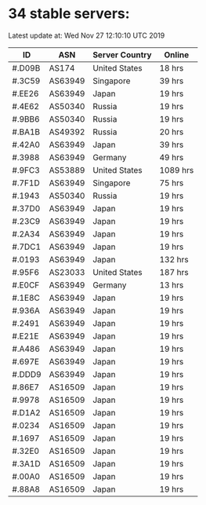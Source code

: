 # 34 stable servers:

Latest update at: Wed Nov 27 12:10:10 UTC 2019

| ID | ASN | Server Country | Online |
| -- | --- | -------------- | ------ |
| #.D09B | AS174 | United States | 18 hrs |
| #.3C59 | AS63949 | Singapore | 39 hrs |
| #.EE26 | AS63949 | Japan | 19 hrs |
| #.4E62 | AS50340 | Russia | 19 hrs |
| #.9BB6 | AS50340 | Russia | 19 hrs |
| #.BA1B | AS49392 | Russia | 20 hrs |
| #.42A0 | AS63949 | Japan | 39 hrs |
| #.3988 | AS63949 | Germany | 49 hrs |
| #.9FC3 | AS53889 | United States | 1089 hrs |
| #.7F1D | AS63949 | Singapore | 75 hrs |
| #.1943 | AS50340 | Russia | 19 hrs |
| #.37D0 | AS63949 | Japan | 19 hrs |
| #.23C9 | AS63949 | Japan | 19 hrs |
| #.2A34 | AS63949 | Japan | 19 hrs |
| #.7DC1 | AS63949 | Japan | 19 hrs |
| #.0193 | AS63949 | Japan | 132 hrs |
| #.95F6 | AS23033 | United States | 187 hrs |
| #.E0CF | AS63949 | Germany | 13 hrs |
| #.1E8C | AS63949 | Japan | 19 hrs |
| #.936A | AS63949 | Japan | 19 hrs |
| #.2491 | AS63949 | Japan | 19 hrs |
| #.E21E | AS63949 | Japan | 19 hrs |
| #.A486 | AS63949 | Japan | 19 hrs |
| #.697E | AS63949 | Japan | 19 hrs |
| #.DDD9 | AS63949 | Japan | 19 hrs |
| #.86E7 | AS16509 | Japan | 19 hrs |
| #.9978 | AS16509 | Japan | 19 hrs |
| #.D1A2 | AS16509 | Japan | 19 hrs |
| #.0234 | AS16509 | Japan | 19 hrs |
| #.1697 | AS16509 | Japan | 19 hrs |
| #.32E0 | AS16509 | Japan | 19 hrs |
| #.3A1D | AS16509 | Japan | 19 hrs |
| #.00A0 | AS16509 | Japan | 19 hrs |
| #.88A8 | AS16509 | Japan | 19 hrs |

